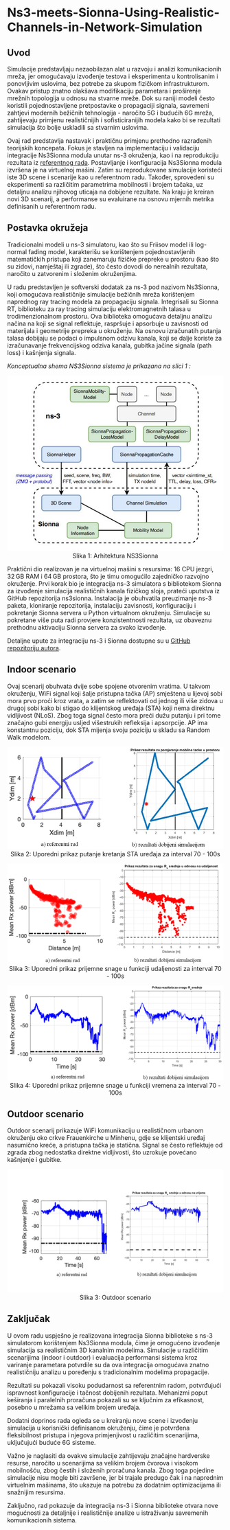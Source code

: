 # Ns3-meets-Sionna-Using-Realistic-Channels-in-Network-Simulation

## Uvod
Simulacije predstavljaju nezaobilazan alat u razvoju i analizi komunikacionih mreža, jer omogućavaju izvođenje testova i eksperimenta u kontrolisanim i ponovljivim uslovima, bez potrebe za skupom fizičkom infrastrukturom. Ovakav pristup znatno olakšava modifikaciju parametara i proširenje mrežnih topologija u odnosu na stvarne mreže. Dok su raniji modeli često koristili pojednostavljene pretpostavke o propagaciji signala, savremeni zahtjevi modernih bežičnih tehnologija - naročito 5G i budućih 6G mreža, zahtijevaju primjenu realističnijih i sofisticiranijih modela kako bi se rezultati simulacija što bolje uskladili sa stvarnim uslovima.

Ovaj rad predstavlja nastavak i praktičnu primjenu prethodno razrađenih teorijskih koncepata. Fokus je stavljen na implementaciju i validaciju integracije Ns3Sionna modula unutar ns-3 okruženja, kao i na reprodukciju rezultata iz [referentnog rada](https://arxiv.org/pdf/2412.20524). Postavljanje i konfiguracija Ns3Sionna modula izvršena je na virtuelnoj mašini. Zatim su reprodukovane simulacije koristeći iste 3D scene i scenarije kao u referentnom radu. Također, sprovedeni su eksperimenti sa različitim parametrima mobilnosti i brojem tačaka, uz detaljnu analizu njihovog uticaja na dobijene rezultate. Na kraju je kreiran novi 3D scenarij, a performanse su evaluirane na osnovu mjernih metrika definisanih u referentnom radu.

## Postavka okružeja

Tradicionalni modeli u ns-3 simulatoru, kao što su Friisov model ili log-normal fading model, karakterišu se korištenjem pojednostavljenih matematičkih pristupa koji zanemaruju fizičke prepreke u prostoru (kao što su zidovi, namještaj ili zgrade), što često dovodi do nerealnih rezultata, naročito u zatvorenim i složenim okruženjima.

U radu predstavljen je softverski dodatak za ns-3 pod nazivom Ns3Sionna, koji omogućava realističnije simulacije bežičnih mreža korištenjem naprednog ray tracing modela za propagaciju signala. Integrisali su Sionna RT, biblioteku za ray tracing simulaciju elektromagnetnih talasa u trodimenzionalnom prostoru. Ova biblioteka omogućava detaljnu analizu načina na koji se signal reflektuje, raspršuje i apsorbuje u zavisnosti od materijala i geometrije prepreka u okruženju. Na osnovu izračunatih putanja talasa dobijaju se podaci o impulsnom odzivu kanala, koji se dalje koriste za izračunavanje frekvencijskog odziva kanala, gubitka jačine signala (path loss) i kašnjenja signala.

*Konceptualna shema NS3Sionna sistema je prikazana na slici 1 :*

<p align="center">
<img src="Slike/arhitektura.jpg" ">
<br>
Slika 1: Arhitektura NS3Sionna
</p>

Praktični dio realizovan je na virtuelnoj mašini s resursima: 16 CPU jezgri, 32 GB RAM i 64 GB prostora, što je timu omogućilo zajedničko razvojno okruženje. Prvi korak bio je integracija ns-3 simulatora s bibliotekom Sionna za izvođenje simulacija realističnih kanala fizičkog sloja, prateći uputstva iz GitHub repozitorija ns3sionna. Instalacija je obuhvatila preuzimanje ns-3 paketa, kloniranje repozitorija, instalaciju zavisnosti, konfiguraciju i pokretanje Sionna servera u Python virtualnom okruženju. Simulacije su pokretane više puta radi provjere konzistentnosti rezultata, uz obaveznu prethodnu aktivaciju Sionna servera za svako izvođenje.

Detaljne upute za integraciju ns-3 i Sionna dostupne su u [GitHub repozitoriju autora](https://github.com/tkn-tub/ns3sionna?tab=readme-ov-file). 

## Indoor scenario

Ovaj scenarij obuhvata dvije sobe spojene otvorenim vratima. U takvom okruženju, WiFi signal koji šalje pristupna tačka (AP) smještena u lijevoj sobi mora prvo proći kroz vrata, a zatim se reflektovati od jednog ili više zidova u drugoj sobi kako bi stigao do klijentskog uređaja (STA) koji nema direktnu vidljivost (NLoS). Zbog toga signal često mora preći dužu putanju i pri tome značajno gubi energiju usljed višestrukih refleksija i apsorpcije. AP ima konstantnu poziciju, dok STA mijenja svoju poziciju u skladu sa Random Walk modelom. 


<p align="center">
<img src="Slike/indoor_Uporedni_prikaz.jpg" ">
<br>
Slika 2: Uporedni prikaz putanje kretanja STA uređaja za interval 70 - 100s
</p>

<p align="center">
<img src="Slike/rxoverdistance_uporedni_prikaz.png" ">
<br>
Slika 3: Uporedni prikaz prijemne snage u funkciji udaljenosti za interval 70 - 100s
</p>

<p align="center">
<img src="Slike/rxovertime_uporedni_prikaz.png" ">
<br>
Slika 4: Uporedni prikaz prijemne snage u funkciji vremena za interval 70 - 100s
</p>

## Outdoor scenario

Outdoor scenarij prikazuje WiFi komunikaciju u realističnom urbanom okruženju oko crkve Frauenkirche u Minhenu, gdje se klijentski uređaj nasumično kreće, a pristupna tačka je statična. Signal se često reflektuje od zgrada zbog nedostatka direktne vidljivosti, što uzrokuje povećano kašnjenje i gubitke.

<p align="center">
<img src="Slike/outdoorrxovertime_uporedni_prikaz.jpg" ">
<br>
Slika 3: Outdoor scenario
</p>

## Zaključak

U ovom radu uspješno je realizovana integracija Sionna biblioteke s ns-3 simulatorom korištenjem Ns3Sionna modula, čime je omogućeno izvođenje simulacija sa realističnim 3D kanalnim modelima. Simulacije u različitim scenarijima (indoor i outdoor) i evaluacija performansi sistema kroz variranje parametara potvrdile su da ova integracija omogućava znatno realističniju analizu u poređenju s tradicionalnim modelima propagacije.

Rezultati su pokazali visoku podudarnost sa referentnim radom, potvrđujući ispravnost konfiguracije i tačnost dobijenih rezultata. Mehanizmi poput keširanja i paralelnih proračuna pokazali su se ključnim za efikasnost, posebno u mrežama sa velikim brojem uređaja.

Dodatni doprinos rada ogleda se u kreiranju nove scene i izvođenju simulacija u korisnički definisanom okruženju, čime je potvrđena fleksibilnost pristupa i njegova primjenjivost u različitim scenarijima, uključujući buduće 6G sisteme.

Važno je naglasiti da ovakve simulacije zahtijevaju značajne hardverske resurse, naročito u scenarijima sa velikim brojem čvorova i visokom mobilnošću, zbog čestih i složenih proračuna kanala. Zbog toga pojedine simulacije nisu mogle biti završene, jer bi trajale predugo čak i na naprednim virtuelnim mašinama, što ukazuje na potrebu za dodatnim optimizacijama ili snažnijim resursima.

Zaključno, rad pokazuje da integracija ns-3 i Sionna biblioteke otvara nove mogućnosti za detaljnije i realističnije analize u istraživanju savremenih komunikacionih sistema.


